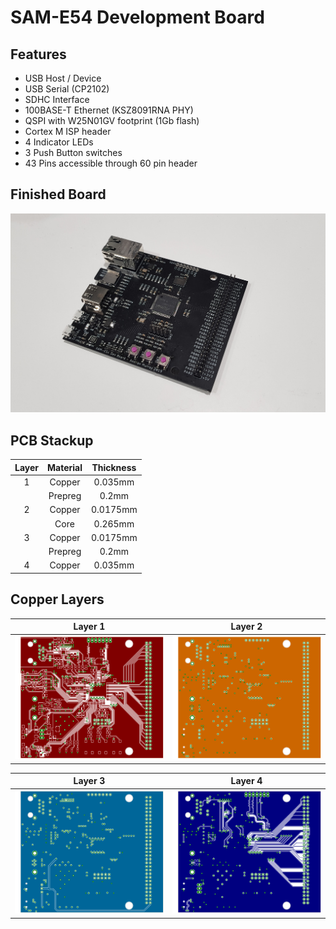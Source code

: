 # SAM-E54 Development Board
## Features
- USB Host / Device
- USB Serial (CP2102) 
- SDHC Interface
- 100BASE-T Ethernet (KSZ8091RNA PHY)
- QSPI with W25N01GV footprint (1Gb flash)
- Cortex M ISP header
- 4 Indicator LEDs
- 3 Push Button switches
- 43 Pins accessible through 60 pin header


## Finished Board
![Finished PCB Image](Images/FinishedBoard.png)

## PCB Stackup
| Layer | Material | Thickness |
|:-----:|:--------:|:---------:|
| 1 | Copper | 0.035mm |
|  | Prepreg | 0.2mm |
| 2 | Copper | 0.0175mm |
|  | Core | 0.265mm |
| 3 | Copper | 0.0175mm |
|  | Prepreg | 0.2mm |
| 4 | Copper | 0.035mm |

## Copper Layers
| Layer 1 | Layer 2 |
|:----:|:----:|
|![Layer 1 Copper Image](Images/L1.png)|  ![Layer 2 Copper Image](Images/L2.png)|

| Layer 3 | Layer 4 |
|:----:|:----:|
|![Layer 3 Copper Image](Images/L3.png)|  ![Layer 4 Copper Image](Images/L4.png)|